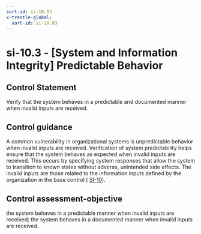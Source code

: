 ```yaml
---
sort-id: si-10.03
x-trestle-global:
  sort-id: si-10.03
---
```


# si-10.3 - \[System and Information Integrity\] Predictable Behavior

## Control Statement

Verify that the system behaves in a predictable and documented manner when invalid inputs are received.

## Control guidance

A common vulnerability in organizational systems is unpredictable behavior when invalid inputs are received. Verification of system predictability helps ensure that the system behaves as expected when invalid inputs are received. This occurs by specifying system responses that allow the system to transition to known states without adverse, unintended side effects. The invalid inputs are those related to the information inputs defined by the organization in the base control ( [SI-10](#si-10)).

## Control assessment-objective

the system behaves in a predictable manner when invalid inputs are received;
the system behaves in a documented manner when invalid inputs are received.
